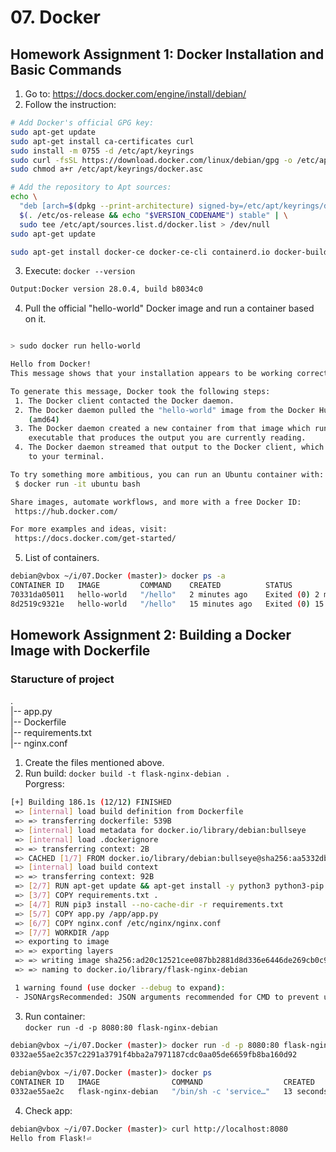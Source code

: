 # 07. Docker

## Homework Assignment 1: Docker Installation and Basic Commands
1. Go to:  https://docs.docker.com/engine/install/debian/
2. Follow the instruction:
```bash
# Add Docker's official GPG key:
sudo apt-get update
sudo apt-get install ca-certificates curl
sudo install -m 0755 -d /etc/apt/keyrings
sudo curl -fsSL https://download.docker.com/linux/debian/gpg -o /etc/apt/keyrings/docker.asc
sudo chmod a+r /etc/apt/keyrings/docker.asc

# Add the repository to Apt sources:
echo \
  "deb [arch=$(dpkg --print-architecture) signed-by=/etc/apt/keyrings/docker.asc] https://download.docker.com/linux/debian \
  $(. /etc/os-release && echo "$VERSION_CODENAME") stable" | \
  sudo tee /etc/apt/sources.list.d/docker.list > /dev/null
sudo apt-get update

sudo apt-get install docker-ce docker-ce-cli containerd.io docker-buildx-plugin docker-compose-plugin
```
3. Execute: ```docker --version```
```bash
Output:Docker version 28.0.4, build b8034c0
```
4.  Pull the official "hello-world" Docker image and run a container based on it.
```bash

> sudo docker run hello-world

Hello from Docker!
This message shows that your installation appears to be working correctly.

To generate this message, Docker took the following steps:
 1. The Docker client contacted the Docker daemon.
 2. The Docker daemon pulled the "hello-world" image from the Docker Hub.
    (amd64)
 3. The Docker daemon created a new container from that image which runs the
    executable that produces the output you are currently reading.
 4. The Docker daemon streamed that output to the Docker client, which sent it
    to your terminal.

To try something more ambitious, you can run an Ubuntu container with:
 $ docker run -it ubuntu bash

Share images, automate workflows, and more with a free Docker ID:
 https://hub.docker.com/

For more examples and ideas, visit:
 https://docs.docker.com/get-started/
```

5. List of containers.
```bash
debian@vbox ~/i/07.Docker (master)> docker ps -a
CONTAINER ID   IMAGE         COMMAND    CREATED          STATUS                      PORTS     NAMES
70331da05011   hello-world   "/hello"   2 minutes ago    Exited (0) 2 minutes ago              recursing_bose
8d2519c9321e   hello-world   "/hello"   15 minutes ago   Exited (0) 15 minutes ago             keen_moore
```

## Homework Assignment 2: Building a Docker Image with Dockerfile

### Staructure of project
.  
|-- app.py  
|-- Dockerfile  
|-- requirements.txt  
|-- nginx.conf
1. Create the files mentioned above.
2. Run build:
```docker build -t flask-nginx-debian . ```  
Porgress:   
```bash
[+] Building 186.1s (12/12) FINISHED                                                                                                                                                      docker:default
 => [internal] load build definition from Dockerfile                                                                                                                                                0.0s
 => => transferring dockerfile: 539B                                                                                                                                                                0.0s 
 => [internal] load metadata for docker.io/library/debian:bullseye                                                                                                                                  1.5s 
 => [internal] load .dockerignore                                                                                                                                                                   0.1s
 => => transferring context: 2B                                                                                                                                                                     0.0s 
 => CACHED [1/7] FROM docker.io/library/debian:bullseye@sha256:aa5332dbbec7ff8cdf7dfb8b467c6ac2d55419104af1e49b6f1c22b996da391b                                                                     0.0s
 => [internal] load build context                                                                                                                                                                   0.1s 
 => => transferring context: 92B                                                                                                                                                                    0.0s 
 => [2/7] RUN apt-get update && apt-get install -y python3 python3-pip nginx && apt-get clean && rm -rf /var/lib/apt/lists/*                                                                      151.5s 
 => [3/7] COPY requirements.txt .                                                                                                                                                                   0.3s
 => [4/7] RUN pip3 install --no-cache-dir -r requirements.txt                                                                                                                                      10.1s
 => [5/7] COPY app.py /app/app.py                                                                                                                                                                   0.5s
 => [6/7] COPY nginx.conf /etc/nginx/nginx.conf                                                                                                                                                     0.2s
 => [7/7] WORKDIR /app                                                                                                                                                                              0.2s
 => exporting to image                                                                                                                                                                             21.1s
 => => exporting layers                                                                                                                                                                            21.0s
 => => writing image sha256:ad20c12521cee087bb2881d8d336e6446de269cb0c9aa55be690e318dcbc54d1                                                                                                        0.0s
 => => naming to docker.io/library/flask-nginx-debian                                                                                                                                               0.0s

 1 warning found (use docker --debug to expand):
 - JSONArgsRecommended: JSON arguments recommended for CMD to prevent unintended behavior related to OS signals (line 20)
```
3. Run container:  
```docker run -d -p 8080:80 flask-nginx-debian```
```bash 
debian@vbox ~/i/07.Docker (master)> docker run -d -p 8080:80 flask-nginx-debian
0332ae55ae2c357c2291a3791f4bba2a7971187cdc0aa05de6659fb8ba160d92
  
debian@vbox ~/i/07.Docker (master)> docker ps
CONTAINER ID   IMAGE                COMMAND                  CREATED          STATUS          PORTS                                     NAMES
0332ae55ae2c   flask-nginx-debian   "/bin/sh -c 'service…"   13 seconds ago   Up 12 seconds   0.0.0.0:8080->80/tcp, [::]:8080->80/tcp   intelligent_driscoll
```
4. Check app:
```bash
debian@vbox ~/i/07.Docker (master)> curl http://localhost:8080
Hello from Flask!⏎                                                          
 ```

